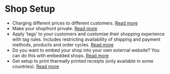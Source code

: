 # Shop Setup

* Charging different prices to different customers. [Read more](/Customer-specific-pricing.md)
* Make your shopfront private. [Read more](/private-shopfront.md)
* Apply ‘tags’ to your customers and customise their shopping experience with tag rules. Includes restricting availability of shipping and payment methods, products and order cycles. [Read more](/customer-accounts-and-tagging.md)
* Do you want to embed your shop into your own external website? You can do this with embedded shops. [Read more](/embedded-shopfronts.md)
* Get setup to print thermally printed receipts \(only available in some countries\). [Read more](/thermally-printed-receipts.md)



